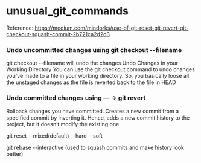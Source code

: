 # unusual_git_commands

Reference: https://medium.com/mindorks/use-of-git-reset-git-revert-git-checkout-squash-commit-2b721ca2d2d3

### Undo uncommitted changes using git checkout --filename
  git checkout --filename will undo the changes 
  Undo Changes in your Working Directory
  You can use the git checkout command to undo changes you’ve made to a file in your working directory. So, you basically loose all the unstaged changes as the file is reverted     back to the file in HEAD
  
### Undo committed changes using — -> git revert <commitID>
  Rollback changes you have committed.
  Creates a new commit from a specified commit by inverting it. Hence, adds a new commit history to the project, but it doesn’t modify the existing one.
  
  git reset --mixed(default) --hard --soft 
  
  git rebase --interactive (used to squash commits and make history look better)
  
